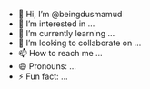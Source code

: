 - 👋 Hi, I’m @beingdusmamud
- 👀 I’m interested in ...
- 🌱 I’m currently learning ...
- 💞️ I’m looking to collaborate on ...
- 📫 How to reach me ...
- 😄 Pronouns: ...
- ⚡ Fun fact: ...

<!---
beingdusmamud/beingdusmamud is a ✨ special ✨ repository because its `README.md` (this file) appears on your GitHub profile.
You can click the Preview link to take a look at your changes.
--->
